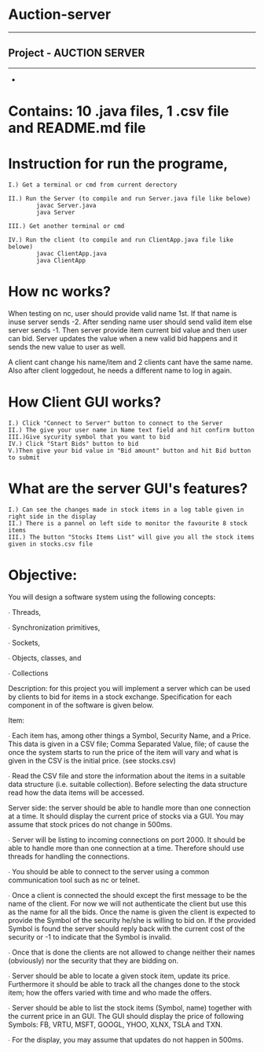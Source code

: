 # Auction-server
***************************************************************************
		

## Project - AUCTION SERVER

               
***************************************************************************
*

# Contains: 10 .java files, 1 .csv file and README.md file

# Instruction for run the programe,
	I.) Get a terminal or cmd from current derectory

    II.) Run the Server (to compile and run Server.java file like belowe)
    		javac Server.java
    		java Server

    III.) Get another terminal or cmd

    IV.) Run the client (to compile and run ClientApp.java file like belowe)
    		javac ClientApp.java
    		java ClientApp

# How nc works?
When testing on nc, user should provide valid name 1st. If that name is inuse server sends -2. After sending name user should
send valid item else server sends -1.	Then server provide item current bid value and then user can bid. Server updates the
value when a new valid bid happens and it sends the new value to user as well.

A client cant change his name/item and 2 clients cant have the same name. Also after client loggedout, he needs a different name to
log in again.

# How Client GUI works?
	I.) Click "Connect to Server" button to connect to the Server
	II.) The give your user name in Name text field and hit confirm button
	III.)Give sycurity symbol that you want to bid
	IV.) Click "Start Bids" button to bid
	V.)Then give your bid value in "Bid amount" button and hit Bid button to submit

# What are the server GUI's features?
	I.) Can see the changes made in stock items in a log table given in right side in the display
	II.) There is a pannel on left side to monitor the favourite 8 stock items
	III.) The button "Stocks Items List" will give you all the stock items given in stocks.csv file


# Objective: 
You will design a software system using the following concepts:

∙ Threads,

∙ Synchronization primitives,

∙ Sockets,

∙ Objects, classes, and

∙ Collections


Description: for this project you will implement a server which can be used by clients to bid for items in a stock exchange. Specification for each component in of the software is given below.

Item:

∙ Each item has, among other things a Symbol, Security Name, and a Price. This data is given in a CSV file; Comma Separated Value, file; of cause the once the system starts to run the price of the item will vary and what is given in the CSV is the initial price. (see stocks.csv)

∙ Read the CSV file and store the information about the items in a suitable data structure (i.e. suitable collection). Before selecting the data structure read how the data items will be accessed.

Server side: the server should be able to handle more than one connection at a time. It should display the current price of stocks via a GUI. You may assume that stock prices do not change in 500ms.

∙ Server will be listing to incoming connections on port 2000. It should be able to handle more than one connection at a time. Therefore should use threads for handling the connections.

∙ You should be able to connect to the server using a common communication tool such as nc or telnet.

∙ Once a client is connected the should except the first message to be the name of the client. For now we will not authenticate the client but use this as the name for all the bids. Once the name is given the client is expected to provide the Symbol of the security he/she is willing to bid on. If the provided Symbol is found the server should reply back with the current cost of the security or -1 to indicate that the Symbol is invalid.

∙ Once that is done the clients are not allowed to change neither their names (obviously) nor the security that they are bidding on.

∙ Server should be able to locate a given stock item, update its price. Furthermore it should be able to track all the changes done to the stock item; how the offers varied with time and who made the offers.

∙ Server should be able to list the stock items (Symbol, name) together with the current price in an GUI. The GUI should display the price of following Symbols: FB, VRTU, MSFT, GOOGL, YHOO, XLNX, TSLA and TXN.

∙ For the display, you may assume that updates do not happen in 500ms.
